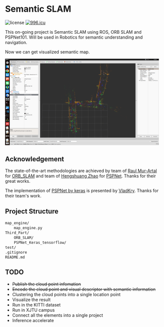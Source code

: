 # Semantic SLAM

![license](https://img.shields.io/bower/l/bootstrap.svg?color=blue) <a href="https://996.icu"><img src="https://img.shields.io/badge/link-996.icu-red.svg" alt="996.icu" /></a>

This on-going project is Semantic SLAM using ROS, ORB SLAM and PSPNet101. Will be used in Robotics for semantic understanding and navigation.

Now we can get visualized semantic map.

![semantic SLAM](https://github.com/1989Ryan/Semantic_SLAM/blob/master/semantic_map.png?raw=true)

## Acknowledgement 

The state-of-the-art methodologies are achieved by team of [Raul Mur-Artal](https://github.com/raulmur) for [ORB_SLAM](https://github.com/raulmur/ORB_SLAM2) and team of [Hengshuang Zhao](https://github.com/hszhao) for [PSPNet](https://github.com/hszhao/PSPNet). Thanks for their great works.

The implementation of [PSPNet by keras](https://github.com/Vladkryvoruchko/PSPNet-Keras-tensorflow) is presented by [VladKry](https://github.com/Vladkryvoruchko). Thanks for their team's work.

## Project Structure

```
map_engine/
    map_engine.py
Third_Part/
    ORB_SLAM/
    PSPNet_Keras_tensorflow/
test/
.gitignore
README.md
```

## TODO

* ~~Publish the cloud point infomation~~
* ~~Encode the cloud point and visual descriptor with semantic information~~
* Clustering the cloud points into a single location point
* Visualize the result
* Run in the KITTI dataset
* Run in XJTU campus
* Connect all the elements into a single project
* Inference accelerate
